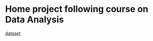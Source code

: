 # Home project following course on Data Analysis
[dataset](https://github.com/JavaConterry/Data_Analysis/blob/main/diabetes_012_health_indicators_BRFSS2015.csv)